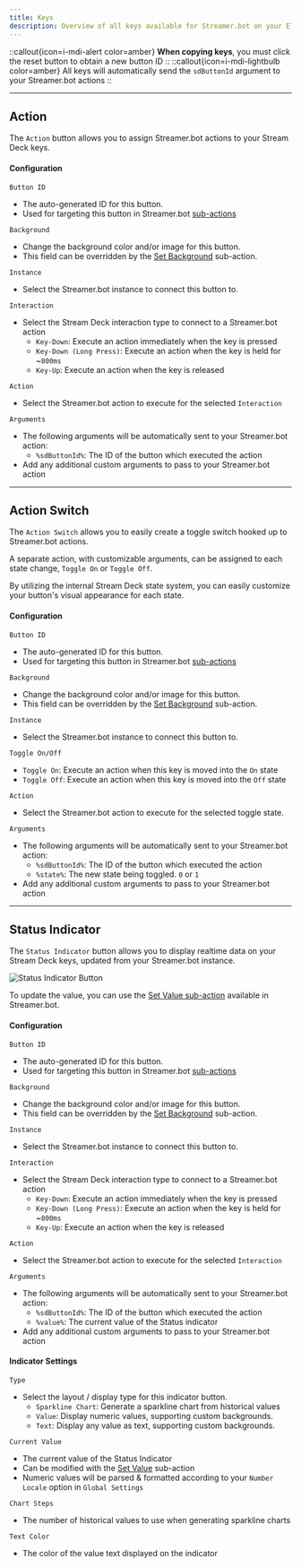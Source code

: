 ```yaml
---
title: Keys
description: Overview of all keys available for Streamer.bot on your Elgato Stream Deck.
---
```


::callout{icon=i-mdi-alert color=amber}
**When copying keys**, you must click the reset button to obtain a new button ID
::
::callout{icon=i-mdi-lightbulb color=amber}
All keys will automatically send the `sdButtonId` argument to your Streamer.bot actions
::

---

## Action

The `Action` button allows you to assign Streamer.bot actions to your Stream Deck keys.

#### Configuration

`Button ID`
- The auto-generated ID for this button.
- Used for targeting this button in Streamer.bot [sub-actions](/guide/sub-actions)

`Background`
- Change the background color and/or image for this button.
- This field can be overridden by the [Set Background](/guide/sub-actions#set-background) sub-action.

`Instance`
- Select the Streamer.bot instance to connect this button to.

`Interaction`
- Select the Stream Deck interaction type to connect to a Streamer.bot action
    - `Key-Down`: Execute an action immediately when the key is pressed
    - `Key-Down (Long Press)`: Execute an action when the key is held for ~`800ms`
    - `Key-Up`: Execute an action when the key is released

`Action`
- Select the Streamer.bot action to execute for the selected `Interaction`

`Arguments`
- The following arguments will be automatically sent to your Streamer.bot action:
    - `%sdButtonId%`: The ID of the button which executed the action
- Add any additional custom arguments to pass to your Streamer.bot action

---

## Action Switch

The `Action Switch` allows you to easily create a toggle switch hooked up to Streamer.bot actions.

A separate action, with customizable arguments, can be assigned to each state change, `Toggle On` or `Toggle Off`.

By utilizing the internal Stream Deck state system, you can easily customize your button's visual appearance for each state.

#### Configuration

`Button ID`
- The auto-generated ID for this button.
- Used for targeting this button in Streamer.bot [sub-actions](/guide/sub-actions)

`Background`
- Change the background color and/or image for this button.
- This field can be overridden by the [Set Background](/guide/sub-actions#set-background) sub-action.

`Instance`
- Select the Streamer.bot instance to connect this button to.

`Toggle On/Off`
  - `Toggle On`: Execute an action when this key is moved into the `On` state
  - `Toggle Off`: Execute an action when this key is moved into the `Off` state

`Action`
- Select the Streamer.bot action to execute for the selected toggle state.

`Arguments`
- The following arguments will be automatically sent to your Streamer.bot action:
    - `%sdButtonId%`: The ID of the button which executed the action
    - `%state%`: The new state being toggled. `0` or `1`
- Add any additional custom arguments to pass to your Streamer.bot action

---

## Status Indicator

The `Status Indicator` button allows you to display realtime data on your Stream Deck keys, updated from your Streamer.bot instance.

![Status Indicator Button](/img/status-indicator.png)

To update the value, you can use the [Set Value sub-action](/guide/sub-actions#set-value) available in Streamer.bot.

#### Configuration

`Button ID`
- The auto-generated ID for this button.
- Used for targeting this button in Streamer.bot [sub-actions](/guide/sub-actions)

`Background`
- Change the background color and/or image for this button.
- This field can be overridden by the [Set Background](/guide/sub-actions#set-background) sub-action.

`Instance`
- Select the Streamer.bot instance to connect this button to.

`Interaction`
- Select the Stream Deck interaction type to connect to a Streamer.bot action
    - `Key-Down`: Execute an action immediately when the key is pressed
    - `Key-Down (Long Press)`: Execute an action when the key is held for ~`800ms`
    - `Key-Up`: Execute an action when the key is released

`Action`
- Select the Streamer.bot action to execute for the selected `Interaction`

`Arguments`
- The following arguments will be automatically sent to your Streamer.bot action:
    - `%sdButtonId%`: The ID of the button which executed the action
    - `%value%`: The current value of the Status indicator
- Add any additional custom arguments to pass to your Streamer.bot action

#### Indicator Settings

`Type`
- Select the layout / display type for this indicator button.
    - `Sparkline Chart`: Generate a sparkline chart from historical values
    - `Value`: Display numeric values, supporting custom backgrounds.
    - `Text`: Display any value as text, supporting custom backgrounds.

`Current Value`
- The current value of the Status Indicator
- Can be modified with the [Set Value](/guide/sub-actions#set-value) sub-action
- Numeric values will be parsed & formatted according to your `Number Locale` option in `Global Settings`

`Chart Steps`
- The number of historical values to use when generating sparkline charts

`Text Color`
- The color of the value text displayed on the indicator